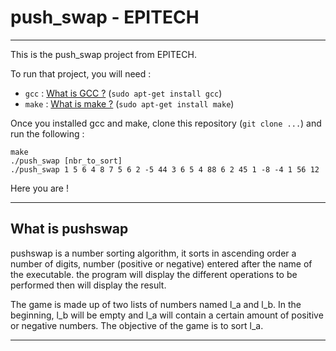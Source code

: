 # push_swap - EPITECH

---

This is the push_swap project from EPITECH.

To run that project, you will need :

- `gcc` : [What is GCC ?](https://www.gnu.org/software/gcc/) (`sudo apt-get install gcc`)
- `make` : [What is make ?](https://www.gnu.org/software/make/) (`sudo apt-get install make`)

Once you installed gcc and make, clone this repository (`git clone ...`) and run the following :

    make
    ./push_swap [nbr_to_sort]
    ./push_swap 1 5 6 4 8 7 5 6 2 -5 44 3 6 5 4 88 6 2 45 1 -8 -4 1 56 12

Here you are !

---

## What is pushswap

pushswap is a number sorting algorithm, it sorts in ascending order a number of digits, number (positive or negative) entered
after the name of the executable. the program will display the different operations to be performed then will display the result.

The game is made up of two lists of numbers named l_a and l_b. In the beginning, l_b will be empty and l_a will contain a certain amount of positive or negative numbers. The objective of the game is to sort l_a.


---